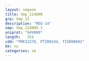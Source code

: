 ```yaml
---
layout: smgene
title: Smp_124000
grp: Smp_12
description: "MEG-14"
smp: Smp_124000.1
uniprot: "G4V6N9"
length:   354
cdd: "PRK12270, PTZ00144, TIGR00601"
kk: ns
categories: sm
---
```

